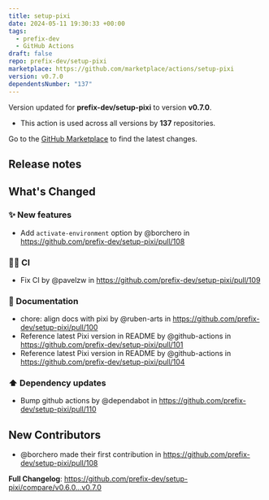 ```yaml
---
title: setup-pixi
date: 2024-05-11 19:30:33 +00:00
tags:
  - prefix-dev
  - GitHub Actions
draft: false
repo: prefix-dev/setup-pixi
marketplace: https://github.com/marketplace/actions/setup-pixi
version: v0.7.0
dependentsNumber: "137"
---
```



Version updated for **prefix-dev/setup-pixi** to version **v0.7.0**.
- This action is used across all versions by **137** repositories.

Go to the [GitHub Marketplace](https://github.com/marketplace/actions/setup-pixi) to find the latest changes.

## Release notes

<!-- Release notes generated using configuration in .github/release.yml at v0.7.0 -->

## What's Changed
### ✨ New features
* Add `activate-environment` option by @borchero in https://github.com/prefix-dev/setup-pixi/pull/108
### 👷🏻 CI
* Fix CI by @pavelzw in https://github.com/prefix-dev/setup-pixi/pull/109
### 📝 Documentation
* chore: align docs with pixi by @ruben-arts in https://github.com/prefix-dev/setup-pixi/pull/100
* Reference latest Pixi version in README by @github-actions in https://github.com/prefix-dev/setup-pixi/pull/101
* Reference latest Pixi version in README by @github-actions in https://github.com/prefix-dev/setup-pixi/pull/104
### ⬆️ Dependency updates
* Bump github actions by @dependabot in https://github.com/prefix-dev/setup-pixi/pull/110

## New Contributors
* @borchero made their first contribution in https://github.com/prefix-dev/setup-pixi/pull/108

**Full Changelog**: https://github.com/prefix-dev/setup-pixi/compare/v0.6.0...v0.7.0
